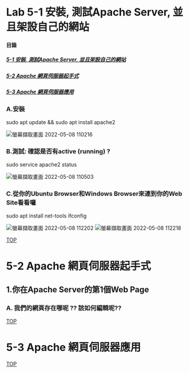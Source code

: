 # Lab 5-1 安裝, 測試Apache Server, 並且架設自己的網站

<a name="000"/>

#### 目錄
##### [5-1 安裝, 測試Apache Server, 並且架設自己的網站](#001)
##### [5-2 Apache 網頁伺服器起手式](#002)
##### [5-3 Apache 網頁伺服器應用](#003)

<a name="001"/>

### A.安裝

sudo apt update && sudo apt install apache2

![螢幕擷取畫面 2022-05-08 110216](https://user-images.githubusercontent.com/89327102/167280033-4d0dfd44-8d5e-4b3b-b4c8-799fa981a807.jpg)

### B.測試: 確認是否有active (running) ?

sudo service apache2 status

![螢幕擷取畫面 2022-05-08 110503](https://user-images.githubusercontent.com/89327102/167280039-8b423edb-4e7c-4f89-8520-794c8e9a59af.jpg)

### C.從你的Ubuntu Browser和Windows Browser來連到你的Web Site看看囉

sudo apt install net-tools
ifconfig

![螢幕擷取畫面 2022-05-08 112202](https://user-images.githubusercontent.com/89327102/167280370-1506ed21-ded0-4676-aa96-caa55adbeac6.jpg)
![螢幕擷取畫面 2022-05-08 112218](https://user-images.githubusercontent.com/89327102/167280375-e7fb7d3a-afee-45f4-9157-76f6b2adcf6b.jpg)

[TOP](#000)

# 5-2 Apache 網頁伺服器起手式<a name="002"/>

## 1.你在Apache Server的第1個Web Page
### A. 我們的網頁存在哪呢 ?? 該如何編輯呢??

[TOP](#000)

# 5-3 Apache 網頁伺服器應用<a name="003"/>


[TOP](#000)
